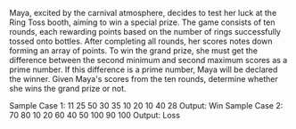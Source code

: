Maya, excited by the carnival atmosphere, decides to test her luck at the Ring Toss booth, aiming to win a special prize. The game consists of ten rounds, each rewarding points based on the number of rings successfully tossed onto bottles. After completing all rounds, her scores notes down  forming an array of points. To win the grand prize, she must get the difference between the second minimum and second maximum scores as a prime number. If this difference is a prime number, Maya will be declared the winner. Given Maya's scores from the ten rounds, determine whether she wins the grand prize or not.

Sample Case 1:
11 25 50 30 35 10 20 10 40 28
Output: Win
Sample Case 2:
70 80 10 20 60 40 50 100 90 100
Output: Loss